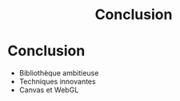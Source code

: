 <!SLIDE center>

<h1 style="margin-left: 0; text-align: center;">Conclusion</div>

<!SLIDE>

# Conclusion

* Bibliothèque ambitieuse
* Techniques innovantes
* Canvas et WebGL
